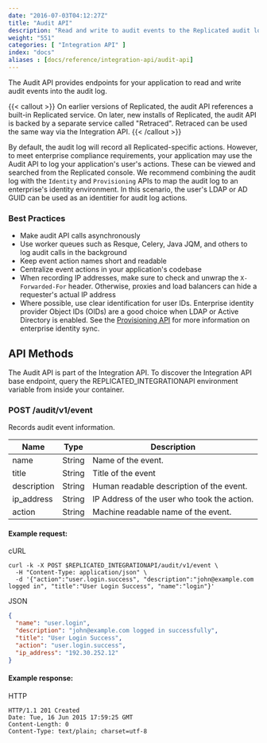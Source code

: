 ```yaml
---
date: "2016-07-03T04:12:27Z"
title: "Audit API"
description: "Read and write to audit events to the Replicated audit log."
weight: "551"
categories: [ "Integration API" ]
index: "docs"
aliases : [docs/reference/integration-api/audit-api]
---
```


The Audit API provides endpoints for your application to read and write audit events into the audit log.

{{< callout >}}
On earlier versions of Replicated, the audit API references a built-in Replicated service. On later, new installs of Replicated, the audit API is backed by a separate service called "Retraced". Retraced can be used the same way via the Integration API.
{{< /callout >}}

By default, the audit log will record all Replicated-specific actions. However, to meet enterprise compliance requirements, your application may use the Audit API to log your application's user's actions. These can be viewed and searched from the Replicated console. We recommend combining the audit log with the `Identity` and `Provisioning` APIs to map the audit log to an enterprise's identity environment. In this scenario, the user's LDAP or AD GUID can be used as an identitier for audit log actions.

### Best Practices

* Make audit API calls asynchronously
* Use worker queues such as Resque, Celery, Java JQM, and others to log audit calls in the background
* Keep event action names short and readable
* Centralize event actions in your application's codebase
* When recording IP addresses, make sure to check and unwrap the `X-Forwarded-For` header. Otherwise, proxies and load balancers can hide a requester's actual IP address
* Where possible, use clear identification for user IDs. Enterprise identity provider Object IDs (OIDs) are a good choice when LDAP or Active Directory is enabled. See the [Provisioning API](/api/integration-api/provisioning-api) for more information on enterprise identity sync.

## API Methods

The Audit API is part of the Integration API. To discover the Integration API base endpoint, query the REPLICATED_INTEGRATIONAPI environment variable from inside your container.

### POST /audit/v1/event

Records audit event information.

| Name        | Type   | Description                                 |
| ----------- | ------ | ------------------------------------------- |
| name        | String | Name of the event.                          |
| title       | String | Title of the event                          |
| description | String | Human readable description of the event.    |
| ip_address  | String | IP Address of the user who took the action. |
| action      | String | Machine readable name of the event.         |

#### Example request:

cURL

```shell
curl -k -X POST $REPLICATED_INTEGRATIONAPI/audit/v1/event \
  -H "Content-Type: application/json" \
  -d '{"action":"user.login.success", "description":"john@example.com logged in", "title":"User Login Success", "name":"login"}'
```

JSON

```json
{
  "name": "user.login",
  "description": "john@example.com logged in successfully",
  "title": "User Login Success",
  "action": "user.login.success",
  "ip_address": "192.30.252.12"
}
```

#### Example response:

HTTP

```
HTTP/1.1 201 Created
Date: Tue, 16 Jun 2015 17:59:25 GMT
Content-Length: 0
Content-Type: text/plain; charset=utf-8
```
